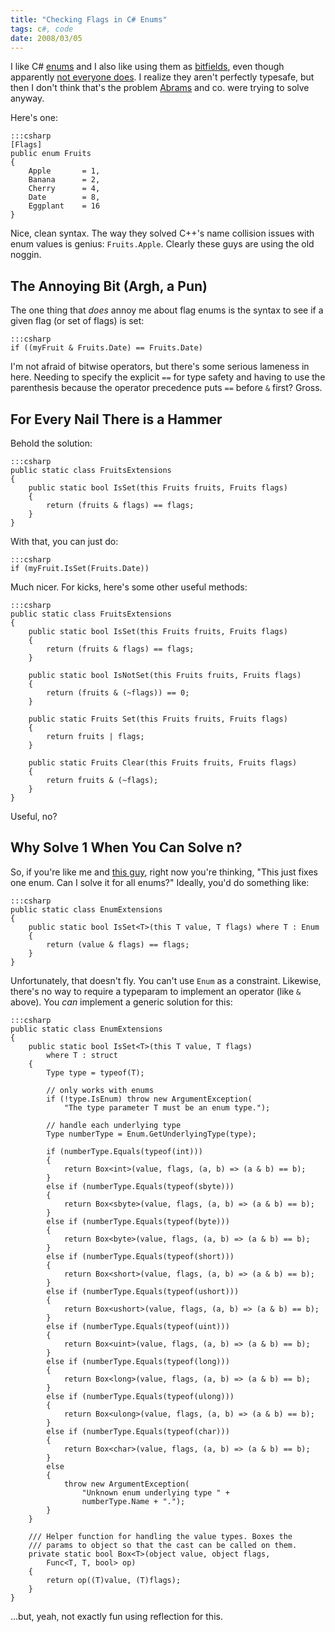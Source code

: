 ```yaml
---
title: "Checking Flags in C# Enums"
tags: c#, code
date: 2008/03/05
---
```

I like C# [enums](http://msdn2.microsoft.com/en-us/library/sbbt4032(VS.80).aspx) and I also like using them as [bitfields](http://msdn2.microsoft.com/en-us/library/system.flagsattribute(VS.80).aspx), even
though apparently [not everyone does](http://cleveralias.blogs.com/thought_spearmints/2004/01/more_c_enum_wac.html). I realize they aren't perfectly
typesafe, but then I don't think that's the problem [Abrams](http://blogs.msdn.com/brada/) and co. were
trying to solve anyway.

Here's one:

    :::csharp
    [Flags]
    public enum Fruits
    {
        Apple       = 1,
        Banana      = 2,
        Cherry      = 4,
        Date        = 8,
        Eggplant    = 16
    }

Nice, clean syntax. The way they solved C++'s name collision issues with enum
values is genius: `Fruits.Apple`. Clearly these guys are using the old noggin.

## The Annoying Bit (Argh, a Pun)

The one thing that *does* annoy me about flag enums is the syntax to see if a
given flag (or set of flags) is set:

    :::csharp
    if ((myFruit & Fruits.Date) == Fruits.Date)

I'm not afraid of bitwise operators, but there's some serious lameness in
here. Needing to specify the explicit `==` for type safety and having to use
the parenthesis because the operator precedence puts `==` before `&` first?
Gross.

## For Every Nail There is a Hammer

Behold the solution:

    :::csharp
    public static class FruitsExtensions
    {
        public static bool IsSet(this Fruits fruits, Fruits flags)
        {
            return (fruits & flags) == flags;
        }
    }

With that, you can just do:

    :::csharp
    if (myFruit.IsSet(Fruits.Date))

Much nicer. For kicks, here's some other useful methods:

    :::csharp
    public static class FruitsExtensions
    {
        public static bool IsSet(this Fruits fruits, Fruits flags)
        {
            return (fruits & flags) == flags;
        }

        public static bool IsNotSet(this Fruits fruits, Fruits flags)
        {
            return (fruits & (~flags)) == 0;
        }

        public static Fruits Set(this Fruits fruits, Fruits flags)
        {
            return fruits | flags;
        }

        public static Fruits Clear(this Fruits fruits, Fruits flags)
        {
            return fruits & (~flags);
        }
    }

Useful, no?

## Why Solve 1 When You Can Solve n?

So, if you're like me and [this guy](http://devlicious.com/blogs/christopher_bennage/archive/2007/09/13/my-new-little-friend-enum-lt-t-gt.aspx), right now you're thinking, "This
just fixes one enum. Can I solve it for all enums?" Ideally, you'd do
something like:

    :::csharp
    public static class EnumExtensions
    {
        public static bool IsSet<T>(this T value, T flags) where T : Enum
        {
            return (value & flags) == flags;
        }
    }

Unfortunately, that doesn't fly. You can't use `Enum` as a constraint.
Likewise, there's no way to require a typeparam to implement an operator (like
`&` above). You *can* implement a generic solution for this:

    :::csharp
    public static class EnumExtensions
    {
        public static bool IsSet<T>(this T value, T flags)
            where T : struct
        {
            Type type = typeof(T);

            // only works with enums
            if (!type.IsEnum) throw new ArgumentException(
                "The type parameter T must be an enum type.");

            // handle each underlying type
            Type numberType = Enum.GetUnderlyingType(type);

            if (numberType.Equals(typeof(int)))
            {
                return Box<int>(value, flags, (a, b) => (a & b) == b);
            }
            else if (numberType.Equals(typeof(sbyte)))
            {
                return Box<sbyte>(value, flags, (a, b) => (a & b) == b);
            }
            else if (numberType.Equals(typeof(byte)))
            {
                return Box<byte>(value, flags, (a, b) => (a & b) == b);
            }
            else if (numberType.Equals(typeof(short)))
            {
                return Box<short>(value, flags, (a, b) => (a & b) == b);
            }
            else if (numberType.Equals(typeof(ushort)))
            {
                return Box<ushort>(value, flags, (a, b) => (a & b) == b);
            }
            else if (numberType.Equals(typeof(uint)))
            {
                return Box<uint>(value, flags, (a, b) => (a & b) == b);
            }
            else if (numberType.Equals(typeof(long)))
            {
                return Box<long>(value, flags, (a, b) => (a & b) == b);
            }
            else if (numberType.Equals(typeof(ulong)))
            {
                return Box<ulong>(value, flags, (a, b) => (a & b) == b);
            }
            else if (numberType.Equals(typeof(char)))
            {
                return Box<char>(value, flags, (a, b) => (a & b) == b);
            }
            else
            {
                throw new ArgumentException(
                    "Unknown enum underlying type " +
                    numberType.Name + ".");
            }
        }

        /// Helper function for handling the value types. Boxes the
        /// params to object so that the cast can be called on them.
        private static bool Box<T>(object value, object flags,
            Func<T, T, bool> op)
        {
            return op((T)value, (T)flags);
        }
    }

&hellip;but, yeah, not exactly fun using reflection for this.

